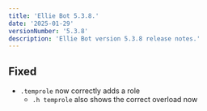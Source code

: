 ```yaml
---
title: 'Ellie Bot 5.3.8.'
date: '2025-01-29'
versionNumber: '5.3.8'
description: 'Ellie Bot version 5.3.8 release notes.'
---
```


## Fixed

- `.temprole` now correctly adds a role
  - `.h temprole` also shows the correct overload now